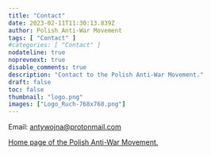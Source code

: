 ```yaml
---
title: "Contact"
date: 2023-02-11T11:30:13.839Z
author: Polish Anti-War Movement
tags: [ "Contact" ]
#categories: [ "Contact" ]
nodateline: true
noprevnext: true
disable_comments: true
description: "Contact to the Polish Anti-War Movement."
draft: false
toc: false
thumbnail: "logo.png"
images: ["Logo_Ruch-768x768.png"]
---
```

Email: antywojna@protonmail.com


[Home page of the Polish Anti-War Movement.](https://polskiruchantywojenny.com "Home page of the Polish Anti-War Movement.")

